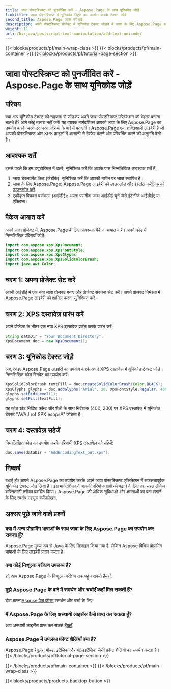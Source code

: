 ```yaml
---
title: जावा पोस्टस्क्रिप्ट को पुनर्जीवित करें - Aspose.Page के साथ यूनिकोड जोड़ें
linktitle: जावा पोस्टस्क्रिप्ट में यूनिकोड स्ट्रिंग का उपयोग करके टेक्स्ट जोड़ें
second_title: Aspose.Page जावा एपीआई
description: अपने पोस्टस्क्रिप्ट प्रोजेक्ट में यूनिकोड टेक्स्ट जोड़ने में जावा के लिए Aspose.Page की शक्ति का अन्वेषण करें। निर्बाध एकीकरण के लिए हमारी चरण-दर-चरण मार्गदर्शिका का पालन करें। अब डाउनलोड करो!
weight: 11
url: /hi/java/postscript-text-manipulation/add-text-unicode/
---
```


{{< blocks/products/pf/main-wrap-class >}}
{{< blocks/products/pf/main-container >}}
{{< blocks/products/pf/tutorial-page-section >}}

# जावा पोस्टस्क्रिप्ट को पुनर्जीवित करें - Aspose.Page के साथ यूनिकोड जोड़ें

## परिचय
क्या आप यूनिकोड टेक्स्ट को सहजता से जोड़कर अपने जावा पोस्टस्क्रिप्ट एप्लिकेशन को बेहतर बनाना चाहते हैं? आगे कोई तलाश नहीं करें! यह व्यापक मार्गदर्शिका आपको जावा के लिए Aspose.Page का उपयोग करके चरण दर चरण प्रक्रिया के बारे में बताएगी। Aspose.Page एक शक्तिशाली लाइब्रेरी है जो आपको पोस्टस्क्रिप्ट और XPS फ़ाइलों में आसानी से हेरफेर करने और परिवर्तित करने की अनुमति देती है।
## आवश्यक शर्तें
इससे पहले कि हम ट्यूटोरियल में उतरें, सुनिश्चित करें कि आपके पास निम्नलिखित आवश्यक शर्तें हैं:
1. जावा डेवलपमेंट किट (जेडीके): सुनिश्चित करें कि आपकी मशीन पर जावा स्थापित है।
2.  जावा के लिए Aspose.Page: Aspose.Page लाइब्रेरी को डाउनलोड और इंस्टॉल करें[लिंक को डाउनलोड करें](https://releases.aspose.com/page/java/).
3. एकीकृत विकास पर्यावरण (आईडीई): अपना पसंदीदा जावा आईडीई चुनें जैसे इंटेलीजे आईडीईए या एक्लिप्स।
## पैकेज आयात करें
अपने जावा प्रोजेक्ट में, Aspose.Page के लिए आवश्यक पैकेज आयात करें। अपने कोड में निम्नलिखित पंक्तियाँ जोड़ें:
```java
import com.aspose.xps.XpsDocument;
import com.aspose.xps.XpsFontStyle;
import com.aspose.xps.XpsGlyphs;
import com.aspose.xps.XpsSolidColorBrush;
import java.awt.Color;
```
## चरण 1: अपना प्रोजेक्ट सेट करें
अपनी आईडीई में एक नया जावा प्रोजेक्ट बनाएं और प्रोजेक्ट संरचना सेट करें। अपने प्रोजेक्ट निर्भरता में Aspose.Page लाइब्रेरी को शामिल करना सुनिश्चित करें।
## चरण 2: XPS दस्तावेज़ प्रारंभ करें
अपने प्रोजेक्ट के भीतर एक नया XPS दस्तावेज़ प्रारंभ करके प्रारंभ करें:
```java
String dataDir = "Your Document Directory";
XpsDocument doc = new XpsDocument();
```
## चरण 3: यूनिकोड टेक्स्ट जोड़ें
अब, आइए Aspose.Page लाइब्रेरी का उपयोग करके अपने XPS दस्तावेज़ में यूनिकोड टेक्स्ट जोड़ें। निम्नलिखित कोड स्निपेट का उपयोग करें:
```java
XpsSolidColorBrush textFill = doc.createSolidColorBrush(Color.BLACK);
XpsGlyphs glyphs = doc.addGlyphs("Arial", 20, XpsFontStyle.Regular, 400f, 200f, "AVAJ rof SPX.esopsA");
glyphs.setBidiLevel(1);
glyphs.setFill(textFill);
```
यह कोड खंड निर्दिष्ट फ़ॉन्ट और शैली के साथ निर्देशांक (400, 200) पर XPS दस्तावेज़ में यूनिकोड टेक्स्ट "AVAJ rof SPX.esopsA" जोड़ता है।
## चरण 4: दस्तावेज़ सहेजें
निम्नलिखित कोड का उपयोग करके परिणामी XPS दस्तावेज़ को सहेजें:
```java
doc.save(dataDir + "AddEncodingText_out.xps");
```
## निष्कर्ष
बधाई हो! आपने Aspose.Page का उपयोग करके अपने जावा पोस्टस्क्रिप्ट एप्लिकेशन में सफलतापूर्वक यूनिकोड टेक्स्ट जोड़ लिया है। इस मार्गदर्शिका ने आपकी परियोजनाओं को बढ़ाने के लिए एक सरल लेकिन शक्तिशाली तरीका प्रदर्शित किया।
 Aspose.Page की अधिक सुविधाओं और क्षमताओं का पता लगाने के लिए स्वतंत्र महसूस करें[प्रलेखन](https://reference.aspose.com/page/java/).
## अक्सर पूछे जाने वाले प्रश्नों
### क्या मैं अन्य प्रोग्रामिंग भाषाओं के साथ जावा के लिए Aspose.Page का उपयोग कर सकता हूँ?
Aspose.Page मुख्य रूप से Java के लिए डिज़ाइन किया गया है, लेकिन Aspose विभिन्न प्रोग्रामिंग भाषाओं के लिए लाइब्रेरी प्रदान करता है।
### क्या कोई निःशुल्क परीक्षण उपलब्ध है?
 हां, आप Aspose.Page के निःशुल्क परीक्षण तक पहुंच सकते हैं[यहाँ](https://releases.aspose.com/).
### मुझे Aspose.Page के बारे में समर्थन और चर्चाएँ कहाँ मिल सकती हैं?
 दौरा करना[Aspose.पेज फोरम](https://forum.aspose.com/c/page/39) समर्थन और चर्चा के लिए.
### मैं Aspose.Page के लिए अस्थायी लाइसेंस कैसे प्राप्त कर सकता हूँ?
 आप अस्थायी लाइसेंस प्राप्त कर सकते हैं[यहाँ](https://purchase.aspose.com/temporary-license/).
### Aspose.Page में उपलब्ध फ़ॉन्ट शैलियाँ क्या हैं?
Aspose.Page रेगुलर, बोल्ड, इटैलिक और बोल्डइटैलिक जैसी फ़ॉन्ट शैलियों का समर्थन करता है।
{{< /blocks/products/pf/tutorial-page-section >}}

{{< /blocks/products/pf/main-container >}}
{{< /blocks/products/pf/main-wrap-class >}}

{{< blocks/products/products-backtop-button >}}
